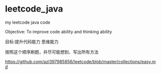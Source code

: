 # leetcode_java
my leetcode java code

Objective: To improve code ability and thinking ability

目标:提升代码能力 思维能力

按照这个顺序刷题，并尽可能想到、写出所有方法

https://github.com/azl397985856/leetcode/blob/master/collections/easy.md
